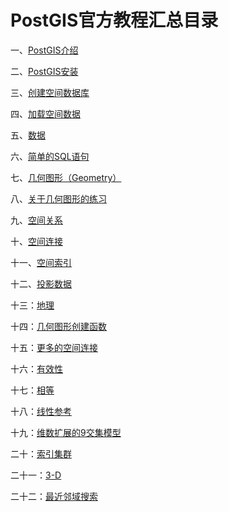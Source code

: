 # PostGIS官方教程汇总目录

一、[PostGIS介绍](https://blog.csdn.net/qq_35732147/article/details/85158177)

二、[PostGIS安装](https://blog.csdn.net/qq_35732147/article/details/86299060)

三、[创建空间数据库](https://blog.csdn.net/qq_35732147/article/details/85226864)

四、[加载空间数据](https://blog.csdn.net/qq_35732147/article/details/85228444)

五、[数据](https://blog.csdn.net/qq_35732147/article/details/85242296)

六、[简单的SQL语句](https://blog.csdn.net/qq_35732147/article/details/85243978)

七、[几何图形（Geometry）](https://blog.csdn.net/qq_35732147/article/details/85258273)

八、[关于几何图形的练习](https://blog.csdn.net/qq_35732147/article/details/85338695)

九、[空间关系](https://blog.csdn.net/qq_35732147/article/details/85615057)

十、[空间连接](https://blog.csdn.net/qq_35732147/article/details/85676670)

十一、[空间索引](https://blog.csdn.net/qq_35732147/article/details/86212840)

十二、[投影数据](https://blog.csdn.net/qq_35732147/article/details/86301242)

十三：[地理](https://blog.csdn.net/qq_35732147/article/details/86489918)

十四：[几何图形创建函数](https://blog.csdn.net/qq_35732147/article/details/86576507)

十五：[更多的空间连接](https://blog.csdn.net/qq_35732147/article/details/86606486)

十六：[有效性](https://blog.csdn.net/qq_35732147/article/details/86620358)

十七：[相等](https://blog.csdn.net/qq_35732147/article/details/87343551)

十八：[线性参考](https://blog.csdn.net/qq_35732147/article/details/87450027)

十九：[维数扩展的9交集模型](https://blog.csdn.net/qq_35732147/article/details/87709276)

二十：[索引集群](https://blog.csdn.net/qq_35732147/article/details/88048758)

二十一：[3-D](https://blog.csdn.net/qq_35732147/article/details/88099418)

二十二：[最近邻域搜索](https://blog.csdn.net/qq_35732147/article/details/88219928)
